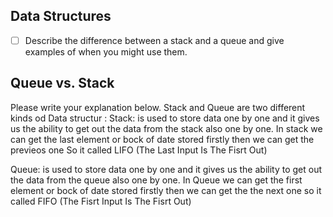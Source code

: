 ## Data Structures
* [ ] Describe the difference between a stack and a queue and give examples of when you might use them.

## Queue vs. Stack
Please write your explanation below.
Stack and Queue are two different kinds od Data structur :
Stack: is used to store data one by one and it  gives us the ability to get out the data from the stack also one by one.
In stack we can get the last element or bock of date stored firstly then we can get the previeos one So it called LIFO (The Last Input Is The Fisrt Out)

Queue: is used to store data one by one and it  gives us the ability to get out the data from the queue also one by one.
In Queue we can get the first  element or bock of date stored firstly then we can get the the next  one so it called FIFO (The Fisrt Input Is The Fisrt Out)
